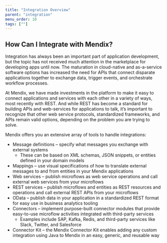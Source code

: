 ```yaml
---
title: "Integration Overview"
parent: "integration"
menu_order: 10
tags: [""]
---
```


## How Can I Integrate with Mendix?

Integration has always been an important part of application development, but the topic has not received much attention in the marketplace for developing apps until now. The maturation in cloud-native and as-a-service software options has increased the need for APIs that connect disparate applications together to exchange data, trigger events, and orchestrate workflow processes.

At Mendix, we have made investments in the platform to make it easy to connect applications and services with each other in a variety of ways, most recently with REST. And while REST has become a standard for building APIs and web-services for applications to talk, it’s important to recognize that other web service protocols, standardized frameworks, and APIs remain valid options, depending on the problem you are trying to solve.

Mendix offers you an extensive array of tools to handle integrations:

* Message definitions – specify what messages you exchange with external systems
  * These can be based on XML schemas, JSON snippets, or entities defined in your domain models
* Mappings – use visual specifications of how to translate external messages to and from entities in your Mendix applications
* Web services – publish microflows as web service operations and call external web services from your microflows
* REST services – publish microflows and entities as REST resources and operations and call external REST APIs from your microflows
* OData – publish data in your application in a standardized REST format for easy use in business analytics tooling
* Connectors – implement purpose-built connector modules that provide easy-to-use microflow activities integrated with third-party services
  * Examples include SAP, Kafka, Redis, and third-party services like Slack, Twitter, and Salesforce
* Connector Kit – the Mendix Connector Kit enables adding any custom integration using Java to Mendix in an easy, generic, and reusable way


